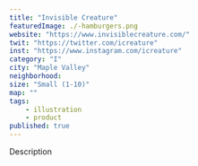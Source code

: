 ```yaml
---
title: "Invisible Creature"
featuredImage: ./-hamburgers.png
website: "https://www.invisiblecreature.com/"
twit: "https://twitter.com/icreature"
inst: "https://www.instagram.com/icreature"
category: "I"
city: "Maple Valley"
neighborhood:
size: "Small (1-10)"
map: ""
tags:
    - illustration
    - product
published: true
---
```


Description
